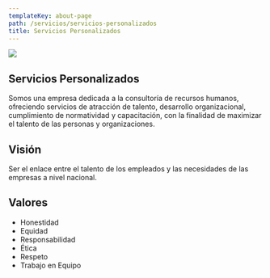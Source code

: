 ```yaml
---
templateKey: about-page
path: /servicios/servicios-personalizados
title: Servicios Personalizados
---
```


![](/img/desk-5020801__340.jpg)

## **Servicios Personalizados**

Somos una empresa dedicada a la consultoría de recursos humanos, ofreciendo servicios de atracción de talento, desarrollo organizacional, cumplimiento de normatividad y capacitación, con la finalidad de maximizar el talento de las personas y organizaciones.

## **Visión**

Ser el enlace entre el talento de los empleados y las necesidades de las empresas a nivel nacional.

## **Valores**

- Honestidad
- E﻿quidad
- R﻿esponsabilidad
- É﻿tica
- R﻿espeto
- T﻿rabajo en Equipo
